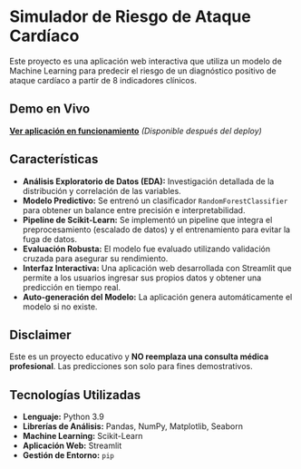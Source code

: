 # Simulador de Riesgo de Ataque Cardíaco

Este proyecto es una aplicación web interactiva que utiliza un modelo de Machine Learning para predecir el riesgo de un diagnóstico positivo de ataque cardíaco a partir de 8 indicadores clínicos.

## Demo en Vivo

[**Ver aplicación en funcionamiento**](https://tu-app-name.streamlit.app) _(Disponible después del deploy)_

## Características

- **Análisis Exploratorio de Datos (EDA):** Investigación detallada de la distribución y correlación de las variables.
- **Modelo Predictivo:** Se entrenó un clasificador `RandomForestClassifier` para obtener un balance entre precisión e interpretabilidad.
- **Pipeline de Scikit-Learn:** Se implementó un pipeline que integra el preprocesamiento (escalado de datos) y el entrenamiento para evitar la fuga de datos.
- **Evaluación Robusta:** El modelo fue evaluado utilizando validación cruzada para asegurar su rendimiento.
- **Interfaz Interactiva:** Una aplicación web desarrollada con Streamlit que permite a los usuarios ingresar sus propios datos y obtener una predicción en tiempo real.
- **Auto-generación del Modelo:** La aplicación genera automáticamente el modelo si no existe.

## Disclaimer

Este es un proyecto educativo y **NO reemplaza una consulta médica profesional**. Las predicciones son solo para fines demostrativos.

## Tecnologías Utilizadas

- **Lenguaje:** Python 3.9
- **Librerías de Análisis:** Pandas, NumPy, Matplotlib, Seaborn
- **Machine Learning:** Scikit-Learn
- **Aplicación Web:** Streamlit
- **Gestión de Entorno:** `pip`

